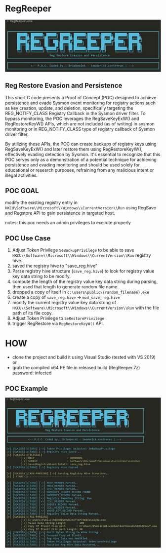 # RegReeper 

<img src="images/regreeper.jpg"> </img>

## Reg Restore Evasion and Persistence
This short C code presents a Proof of Concept (POC) designed to achieve persistence and evade Sysmon event monitoring for registry actions such as key creation, update, and deletion, specifically targeting the REG_NOTIFY_CLASS Registry Callback in the Sysmon driver filter. To bypass monitoring, the POC leverages the RegSaveKeyExW() and RegRestoreKeyW() APIs, which are not included (as of writing) in sysmon monitoring or in REG_NOTIFY_CLASS type of registry callback of Sysmon driver filter.

By utilizing these APIs, the POC can create backups of registry keys using RegSaveKeyExW() and later restore them using RegRestoreKeyW(), effectively evading detection by Sysmon. It's essential to recognize that this POC serves only as a demonstration of a potential technique for achieving persistence and evading monitoring and should be used solely for educational or research purposes, refraining from any malicious intent or illegal activities.


## POC GOAL 
modify the existing registry entry in ```HKCU\Software\\Microsoft\\Windows\\CurrentVersion\\Run``` using RegSave and Regstore API to gain persistence in targeted host. 

notes: this poc needs an admin privileges to execute properly

## POC Use Case
1. Adjust Token Privilege ```SeBackupPrivilege``` to be able to save ```HKCU\\Software\\Microsoft\\Windows\\CurrentVersion\\Run``` registry hive.
2. saved the registry hive to "save_reg.hive"
3. Parse registry hive structure (```save_reg.hive```)  to look for registry value key data string to be modify.
4. compute the length of the registry value key data string during parsing, then used that length to generate random file name.
5. dropped a copy of itself in ```c:\users\public\{random_filename}.exe```
6. create a copy of ```save_reg.hive``` -> ```mod_save_reg.hive```
7. modify the current registry value key data string of  ```HKCU\\Software\\Microsoft\\Windows\\CurrentVersion\\Run``` with the file path of its file copy.
8. Adjust Token Privilege to ```SeRestorePrivilege```
9. trigger RegRestore via ```RegRestoreKeyW()``` API.

# HOW
- clone the project and build it using Visual Studio (tested with VS 2019) or
- grab the compiled x64 PE file in released build (RegReeper.7z) password: infected

## POC Example

<img src="images/regreeper2.jpg"> </img>
   
